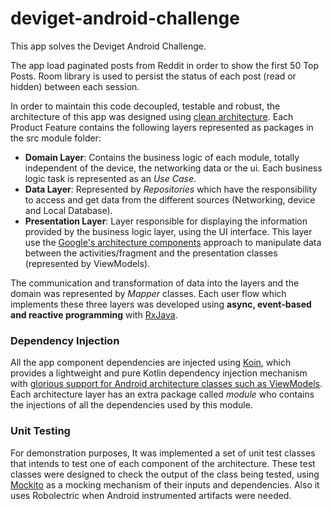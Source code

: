 # deviget-android-challenge
This app solves the Deviget Android Challenge.

The app load paginated posts from Reddit in order to show the first 50 Top Posts. Room library is used to persist the status of each post (read or hidden) between each session.

In order to maintain this code decoupled, testable and robust, the architecture of this app was designed using [clean architecture](http://blog.cleancoder.com/uncle-bob/2012/08/13/the-clean-architecture.html). Each Product Feature contains the following layers represented as packages in the src module folder:
- **Domain Layer**: Contains the business logic of each module, totally independent of the device, the networking data or the ui. Each business logic task is represented as an *Use Case*.
- **Data Layer**: Represented by *Repositories* which have the responsibility to access and get data from the different sources (Networking, device and Local Database).
- **Presentation Layer**: Layer responsible for displaying the information provided by the business logic layer, using the UI interface. This layer use the [Google's architecture components](https://developer.android.com/topic/libraries/architecture/) approach to manipulate data between the activities/fragment and the presentation classes (represented by ViewModels).

The communication and transformation of data into the layers and the domain was represented by *Mapper* classes. Each user flow which implements these three layers was developed using **async, event-based and reactive programming** with [RxJava](https://github.com/ReactiveX/RxJava).

### Dependency Injection
All the app component dependencies are injected using [Koin](https://insert-koin.io/), which provides a lightweight and pure Kotlin dependency injection mechanism with [glorious support for Android architecture classes such as ViewModels](https://insert-koin.io/docs/1.0/documentation/reference/index.html#_architecture_components_with_koin_viewmodel). Each architecture layer has an extra package called *module* who contains the injections of all the dependencies used by this module.

### Unit Testing
For demonstration purposes, It was implemented a set of unit test classes that intends to test one of each component of the architecture. These test classes were designed to check the output of the class being tested, using [Mockito](https://site.mockito.org/) as a mocking mechanism of their inputs and dependencies. Also it uses Robolectric when Android instrumented artifacts were needed.